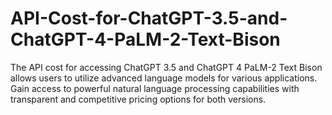 # API-Cost-for-ChatGPT-3.5-and-ChatGPT-4-PaLM-2-Text-Bison
The API cost for accessing ChatGPT 3.5 and ChatGPT 4 PaLM-2 Text Bison allows users to utilize advanced language models for various applications. Gain access to powerful natural language processing capabilities with transparent and competitive pricing options for both versions.
